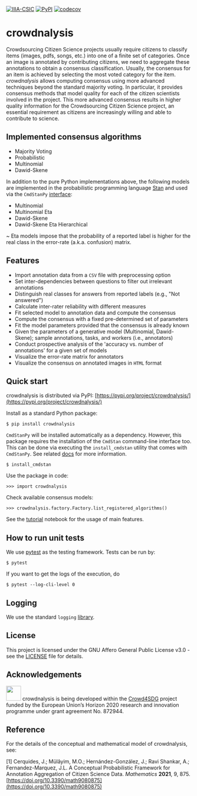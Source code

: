 [![IIIA-CSIC](https://img.shields.io/badge/brewing%20at-IIIA--CSIC-blue)](https://iiia.csic.es)
[![PyPI](https://img.shields.io/pypi/v/crowdnalysis)](https://pypi.org/project/crowdnalysis)
[![codecov](https://codecov.io/gh/Crowd4SDG/crowdnalysis/branch/develop/graph/badge.svg?token=JZ8BD8MZ9D)](https://codecov.io/gh/Crowd4SDG/crowdnalysis)

# crowdnalysis
Crowdsourcing Citizen Science projects usually require citizens to classify items (images, pdfs, songs, etc.) into 
one of a finite set of categories. Once an image is annotated by contributing citizens, we need to aggregate these 
annotations to obtain a consensus classification. Usually, the consensus for an item is achieved by selecting the 
most voted category for the item. *crowdnalysis* allows computing consensus using more advanced techniques beyond the 
standard majority voting. In particular, it provides consensus methods that model quality for each of the citizen 
scientists involved in the project. This more advanced consensus results in higher quality information for the 
Crowdsourcing Citizen Science project, an essential requirement as citizens are increasingly willing and able to 
contribute to science.

## Implemented consensus algorithms

  - Majority Voting
  - Probabilistic
  - Multinomial
  - Dawid-Skene
  
In addition to the pure Python implementations above, the following models are implemented in the 
probabilistic programming language [Stan](https://mc-stan.org) and used via the 
`CmdStanPy` [interface](https://mc-stan.org/cmdstanpy):
  - Multinomial
  - Multinomial Eta
  - Dawid-Skene
  - Dawid-Skene Eta Hierarchical

~ Eta models impose that the probability of a reported label is higher for the real class in the error-rate 
(a.k.a. confusion) matrix.

## Features

  - Import annotation data from a `CSV` file with preprocessing option
  - Set inter-dependencies between questions to filter out irrelevant annotations
  - Distinguish real classes for answers from reported labels (e.g., "Not answered")    
  - Calculate inter-rater reliability with different measures
  - Fit selected model to annotation data and compute the consensus 
  - Compute the consensus with a fixed pre-determined set of parameters
  - Fit the model parameters provided that the consensus is already known
  - Given the parameters of a generative model (Multinomial, Dawid-Skene); sample annotations, tasks, 
  and workers (i.e., annotators)
  - Conduct prospective analysis of the 'accuracy vs. number of annotations' for a given set of models
  - Visualize the error-rate matrix for annotators
  - Visualize the consensus on annotated images in `HTML` format 
  

## Quick start

crowdnalysis is distributed via PyPI: [https://pypi.org/project/crowdnalysis/](https://pypi.org/project/crowdnalysis/)

Install as a standard Python package:

`$ pip install crowdnalysis`

`CmdStanPy` will be installed automatically as a dependency. However, this package requires the installation of the 
`CmdStan` command-line interface too. 
This can be done via executing the `install_cmdstan` utility that comes with `CmdStanPy`.
See related [docs](https://mc-stan.org/cmdstanpy/installation.html) for  more information.

`$ install_cmdstan`

Use the package in code:

`>>> import crowdnalysis`

Check available consensus models:

`>>> crowdnalysis.factory.Factory.list_registered_algorithms()`

See the [tutorial](https://github.com/Crowd4SDG/crowdnalysis/blob/master/nb/tutorial.ipynb) notebook for the usage of 
main features. 

## How to run unit tests

We use [pytest](https://pytest.org) as the testing framework. Tests can be run by:

`$ pytest`

If you want to get the logs of the execution, do 

`$ pytest --log-cli-level 0`

## Logging 

We use the standard `logging` [library](https://docs.python.org/3/howto/logging.html).

## License

This project is licensed under the GNU Affero General Public License v3.0 - see the [LICENSE](LICENSE) file for details.

## Acknowledgements
<img src="https://europa.eu/european-union/sites/europaeu/files/docs/body/flag_yellow_low.jpg" alt="" width="40"/> 
crowdnalysis is being developed within the <a href="https://crowd4sdg.eu/">Crowd4SDG</a> project funded by the 
European Union’s Horizon 2020 research and innovation programme under grant agreement No. 872944. 

## Reference
For the details of the conceptual and mathematical model of crowdnalysis, see: 

[1<a name="ref1"></a>] 
Cerquides, J.; Mülâyim, M.O.; Hernández-González, J.; Ravi Shankar, A.; Fernandez-Marquez, J.L. 
A Conceptual Probabilistic Framework for Annotation Aggregation of Citizen Science Data. *Mathematics* **2021**, 9, 875.
[https://doi.org/10.3390/math9080875](https://doi.org/10.3390/math9080875)